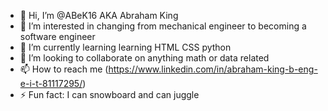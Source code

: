 - 👋 Hi, I’m @ABeK16 AKA Abraham King
- 👀 I’m interested in changing from mechanical engineer to becoming a software engineer
- 🌱 I’m currently learning learning HTML CSS python
- 💞️ I’m looking to collaborate on anything math or data related
- 📫 How to reach me (https://www.linkedin.com/in/abraham-king-b-eng-e-i-t-81117295/)
- ⚡ Fun fact: I can snowboard and can juggle

<!---
ABeK16/ABeK16 is a ✨ special ✨ repository because its `README.md` (this file) appears on your GitHub profile.
You can click the Preview link to take a look at your changes.
--->
